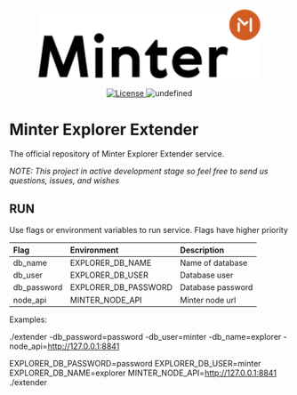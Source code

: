 <p align="center" background="black"><img src="minter-logo.svg" width="400"></p>

<p align="center" style="text-align: center;">
    <a href="https://github.com/daniildulin/explorer-gate/blob/master/LICENSE">
        <img src="https://img.shields.io/packagist/l/doctrine/orm.svg" alt="License">
    </a>
    <img alt="undefined" src="https://img.shields.io/github/last-commit/MinterTeam/minter-explorer-extender.svg">
</p>

# Minter Explorer Extender

The official repository of Minter Explorer Extender service.

_NOTE: This project in active development stage so feel free to send us questions, issues, and wishes_


## RUN

Use flags or environment variables to run service. Flags have higher priority

| Flag        | Environment           | Description       |
|:------------|:----------------------|:------------------|
| db_name     | EXPLORER_DB_NAME      | Name of database  |
| db_user     | EXPLORER_DB_USER      | Database user     |
| db_password | EXPLORER_DB_PASSWORD  | Database password |
| node_api    | MINTER_NODE_API       | Minter node url   |


Examples:

./extender -db_password=password -db_user=minter -db_name=explorer -node_api=http://127.0.0.1:8841

EXPLORER_DB_PASSWORD=password EXPLORER_DB_USER=minter EXPLORER_DB_NAME=explorer MINTER_NODE_API=http://127.0.0.1:8841 ./extender
